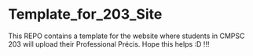 # Template_for_203_Site

This REPO contains a template for the website where students in CMPSC 203 will upload their Professional Précis. Hope this helps :D !!!
